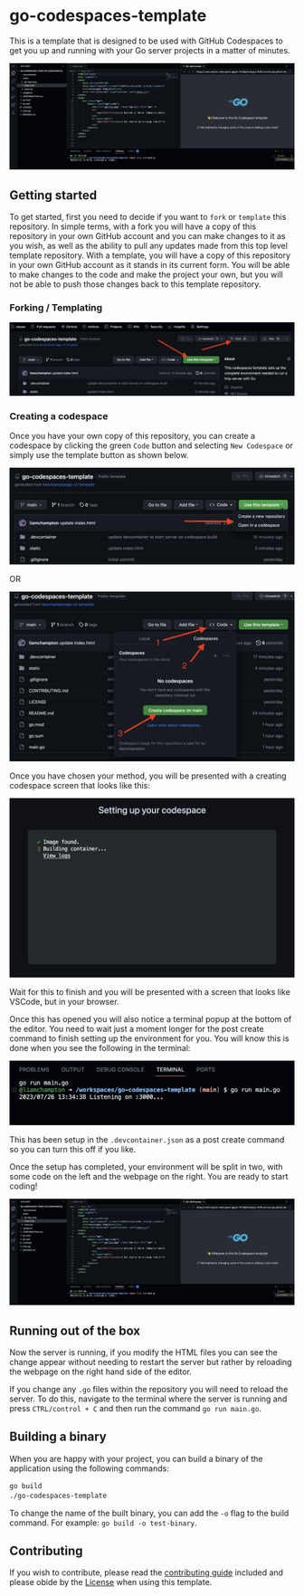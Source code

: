 # go-codespaces-template
This is a template that is designed to be used with GitHub Codespaces to get you up and running with your Go server projects in a matter of minutes.

![Environment setup complete](./assets/env-setup-cst.png)

## Getting started

To get started, first you need to decide if you want to `fork` or `template` this repository. In simple terms, with a fork you will have a copy of this repository in your own GitHub account and you can make changes to it as you wish, as well as the ability to pull any updates made from this top level template repository. With a template, you will have a copy of this repository in your own GitHub account as it stands in its current form. You will be able to make changes to the code and make the project your own, but you will not be able to push those changes back to this template repository.

### Forking / Templating

![Forking or templating](./assets/fork-or-template-go-cst.png)

### Creating a codespace

Once you have your own copy of this repository, you can create a codespace by clicking the green `Code` button and selecting `New Codespace` or simply use the template button as shown below.

![Template codespace](./assets/create-codespace-go-cst.png)

OR

![Codeing codespace](./assets/create-codespace-go-cst-2.png)

Once you have chosen your method, you will be presented with a creating codespace screen that looks like this:

![Codespace creation](./assets/creating-codespace-go-cst.png)

Wait for this to finish and you will be presented with a screen that looks like VSCode, but in your browser.

Once this has opened you will also notice a terminal popup at the bottom of the editor. You need to wait just a moment longer for the post create command to finish setting up the environment for you. You will know this is done when you see the following in the terminal:

![Post create command](./assets/auto-start-cst.png)

This has been setup in the `.devcontainer.json` as a post create command so you can turn this off if you like.

Once the setup has completed, your environment will be split in two, with some code on the left and the webpage on the right. You are ready to start coding!

![Environment setup complete](./assets/env-setup-cst.png)

## Running out of the box

Now the server is running, if you modify the HTML files you can see the change appear without needing to restart the server but rather by reloading the webpage on the right hand side of the editor.

If you change any `.go` files within the repository you will need to reload the server. To do this, navigate to the terminal where the server is running and press `CTRL/control + C` and then run the command `go run main.go`.

## Building a binary

When you are happy with your project, you can build a binary of the application using the following commands:

```bash
go build
./go-codespaces-template
```

To change the name of the built binary, you can add the `-o` flag to the build command. For example: `go build -o test-binary`.

## Contributing

If you wish to contribute, please read the [contributing guide](./CONTRIBUTING.md) included and please obide by the [License](./LICENSE) when using this template.
